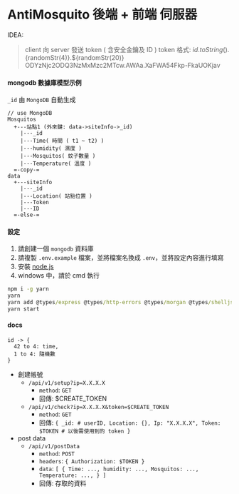 # AntiMosquito 後端 + 前端 伺服器

IDEA:

> client 向 server 發送 token ( 含安全金鑰及 ID )
> token 格式:
> ${id.toString()}.${randomStr(4)}.${randomStr(20)}
> ODYzNjc2ODQ3NzMxMzc2MTcw.AWAa.XaFWA54Fkp-FkaUOKjav

#### mongodb 數據庫模型示例

`_id` 由 `MongoDB` 自動生成

```
// use MongoDB
Mosquitos
  +---站點1 (外來鍵: data->siteInfo->_id)
    |---_id
    |---Time( 時間 ( t1 ~ t2) )
    |---humidity( 濕度 )
    |---Mosquitos( 蚊子數量 )
    |---Temperature( 溫度 )
  =-copy-=
data
  +---siteInfo
    |---_id
    |---Location( 站點位置 )
    |---Token
    |---ID
  =-else-=
```

#### 設定

1.  請創建一個 `mongodb` 資料庫
2.  請複製 `.env.example` 檔案，並將檔案名換成 `.env`，並將設定內容進行填寫
3.  安裝 [node.js](https://nodejs.org/en/)
4.  windows 中，請於 cmd 執行

```cmd
npm i -g yarn
yarn
yarn add @types/express @types/http-errors @types/morgan @types/shelljs
yarn start
```

#### docs

```
id -> {
  42 to 4: time,
  1 to 4: 隨機數
}
```

- 創建帳號
  - `/api/v1/setup?ip=X.X.X.X`
    - `method`: `GET`
    - 回傳: $CREATE_TOKEN
  - `/api/v1/check?ip=X.X.X.X&token=$CREATE_TOKEN`
    - `method`: `GET`
    - 回傳: `{ _id: # userID, Location: {}, Ip: "X.X.X.X", Token: $TOKEN # 以後需使用到的 token }`
- post data
  - `/api/v1/postData`
    - `method`: `POST`
    - `headers`: `{ Authorization: $TOKEN }`
    - `data`: `[ { Time: ..., humidity: ..., Mosquitos: ..., Temperature: ..., } ]`
    - 回傳: 存取的資料

